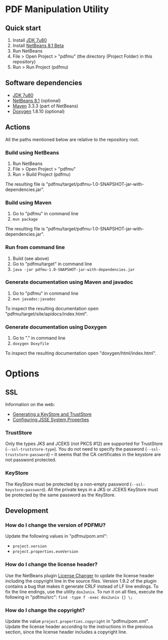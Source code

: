 # PDF Manipulation Utility

## Quick start

1. Install [JDK 7u80](http://www.oracle.com/technetwork/java/javase/downloads/jdk7-downloads-1880260.html)
2. Install [NetBeans 8.1 Beta](http://download.netbeans.org/netbeans/8.1/beta/)
3. Run NetBeans
4. File > Open Project > "pdfmu" (the directory (Project Folder) in this repository)
5. Run > Run Project (pdfmu)

## Software dependencies

* [JDK 7u80](http://www.oracle.com/technetwork/java/javase/downloads/jdk7-downloads-1880260.html)
* [NetBeans 8.1](https://netbeans.org/downloads/) (optional)
* [Maven](http://maven.apache.org/download.cgi) 3.3.3 (part of NetBeans)
* [Doxygen](http://www.stack.nl/~dimitri/doxygen/) 1.8.10 (optional)

## Actions

All the paths mentioned below are relative to the repository root.

### Build using NetBeans

1. Run NetBeans
2. File > Open Project > "pdfmu"
3. Run > Build Project (pdfmu)

The resulting file is "pdfmu/target/pdfmu-1.0-SNAPSHOT-jar-with-dependencies.jar".

### Build using Maven

1. Go to "pdfmu" in command line
2. `mvn package`

The resulting file is "pdfmu/target/pdfmu-1.0-SNAPSHOT-jar-with-dependencies.jar".

### Run from command line

1. Build (see above)
2. Go to "pdfmu/target" in command line
3. `java -jar pdfmu-1.0-SNAPSHOT-jar-with-dependencies.jar`

### Generate documentation using Maven and javadoc

1. Go to "pdfmu" in command line
2. `mvn javadoc:javadoc`

To inspect the resulting documentation open "pdfmu/target/site/apidocs/index.html".

### Generate documentation using Doxygen

1. Go to "." in command line
2. `doxygen Doxyfile`

To inspect the resulting documentation open "doxygen/html/index.html".

# Options

## SSL

Information on the web:

* [Generating a KeyStore and TrustStore](http://docs.oracle.com/cd/E19509-01/820-3503/6nf1il6er/index.html)
* [Configuring JSSE System Properties](https://access.redhat.com/documentation/en-US/Fuse_MQ_Enterprise/7.1/html/Security_Guide/files/SSL-SysProps.html)

### TrustStore

Only the types JKS and JCEKS (not PKCS #12) are supported for TrustStore (`--ssl-truststore-type`).
You do not need to specify the password (`--ssl-truststore-password`) – it seems that the CA certificates in the keystore are not password protected.

### KeyStore

The KeyStore must be protected by a non-empty password (`--ssl-keystore-password`).
All the private keys in a JKS or JCEKS KeyStore must be protected by the same password as the KeyStore.

## Development

### How do I change the version of PDFMU?
Update the following values in "pdfmu/pom.xml":

* `project.version`
* `project.properties.exeVersion`

### How do I change the license header?
Use the NetBeans plugin [License Changer](http://plugins.netbeans.org/plugin/17960/license-changer) to update the license header including the copyright line in the source files.
Version 1.9.2 of the plugin contains a bug that makes it generate CRLF instead of LF line endings.
To fix the line endings,
use the utility `dox2unix`.
To run it on all files, execute the following in "pdfmu/src":
`find -type f -exec dos2unix {} \;`

### How do I change the copyright?
Update the value `project.properties.copyright` in "pdfmu/pom.xml".
Update the license header according to the instructions in the previous section,
since the license header includes a copyright line.
